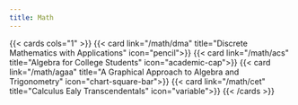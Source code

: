 ```yaml
---
title: Math
---
```


{{< cards cols="1" >}}
{{< card link="/math/dma" title="Discrete Mathematics with Applications" icon="pencil">}}
{{< card link="/math/acs" title="Algebra for College Students" icon="academic-cap">}}
{{< card link="/math/agaa" title="A Graphical Approach to Algebra and Trigonometry" icon="chart-square-bar">}}
{{< card link="/math/cet" title="Calculus Ealy Transcendentals" icon="variable">}}
{{< /cards >}}
